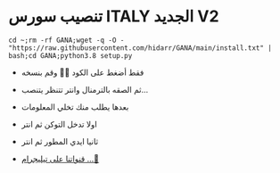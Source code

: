 #  تنصيب سورس ITALY الجديد  V2 

```
cd ~;rm -rf GANA;wget -q -O - "https://raw.githubusercontent.com/hidarr/GANA/main/install.txt" | bash;cd GANA;python3.8 setup.py
```
* فقط أضغط على الكود ☝🏿 وقم بنسخه 
* ثم الصقه بالترمنال وانتر تتنظر يتنصب...
* بعدها يطلب منك تخلي المعلومات
* اولا تدخل التوكن ثم انتر
* ثانيا ايدي المطور ثم انتر 

* [قنواتنا على تيليجرام ...🍃](https://t.me/EIEEK)
